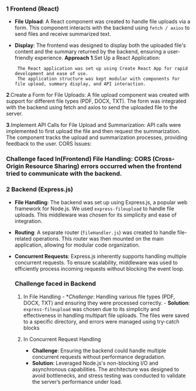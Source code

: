 ### 1 Frontend (React)
- **File Upload**: A React component was created to handle file uploads via a form. This component interacts with the backend using `fetch / axios` to send files and receive summarized text.
- **Display**: The frontend was designed to display both the uploaded file's content and the summary returned by the backend, ensuring a user-friendly experience.
**Approach**
**1**.Set Up a React Application:

       The React application was set up using Create React App for rapid development and ease of use.
       The application structure was kept modular with components for file upload, summary display, and API interaction.
 **2**.Create a Form for File Uploads:
        A file upload component was created with support for different file types (PDF, DOCX, TXT).
        The form was integrated with the backend using fetch and axios to send the uploaded file to the server.

 **3**.Implement API Calls for File Upload and Summarization:
         API calls were implemented to first upload the file and then request the summarization.
         The component tracks the upload and summarization processes, providing feedback to the user.
         CORS Issues:

 ###  Challenge faced In(Frontend) File Handling: CORS (Cross-Origin Resource Sharing) errors occurred when the frontend tried to communicate with the backend.

 
### 2 Backend (Express.js)
 - **File Handling**: The backend was set up using Express.js, a popular web framework for Node.js. We used `express-fileupload` to handle file uploads. This middleware was chosen for 
                      its simplicity and ease of integration.
- **Routing**: A separate router (`fileHandler.js`) was created to handle file-related operations. This router was then mounted on the main application, allowing for modular code 
                organization.
- **Concurrent Requests**: Express.js inherently supports handling multiple concurrent requests. To ensure scalability, middleware was used to efficiently process incoming requests 
                           without blocking the event loop.

  ### Challenge faced in Backend
     1. In File Handling
       - **Challenge*: Handling various file types (PDF, DOCX, TXT) and ensuring they were processed correctly.
      - **Solution**: `express-fileupload` was chosen due to its simplicity and effectiveness in handling multipart file uploads. The files were saved to a specific directory, and errors 
                       were managed using try-catch blocks
          
     2. In Concurrent Request Handling
        - **Challenge**: Ensuring the backend could handle multiple concurrent requests without performance degradation.
        - **Solution**:  Leveraged Node.js's non-blocking I/O and asynchronous capabilities. The architecture was designed to avoid bottlenecks, and stress testing was conducted to 
                         validate  the server’s performance under load.
          

 
